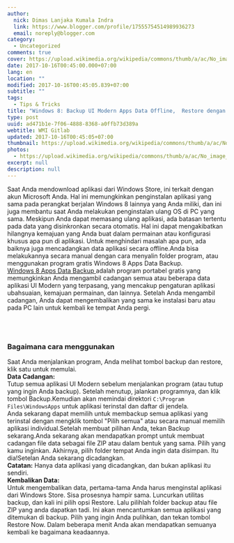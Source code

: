 ```yaml
---
author:
  nick: Dimas Lanjaka Kumala Indra
  link: https://www.blogger.com/profile/17555754514989936273
  email: noreply@blogger.com
category:
  - Uncategorized
comments: true
cover: https://upload.wikimedia.org/wikipedia/commons/thumb/a/ac/No_image_available.svg/2048px-No_image_available.svg.png
date: 2017-10-16T00:45:00.000+07:00
lang: en
location: ""
modified: 2017-10-16T00:45:05.839+07:00
subtitle: ""
tags:
  - Tips & Tricks
title: "Windows 8: Backup UI Modern Apps Data Offline,  Restore dengan mudah"
type: post
uuid: ad471b1e-7f06-4888-8368-a0ffb73d389a
webtitle: WMI Gitlab
updated: 2017-10-16T00:45:05+07:00
thumbnail: https://upload.wikimedia.org/wikipedia/commons/thumb/a/ac/No_image_available.svg/2048px-No_image_available.svg.png
photos:
  - https://upload.wikimedia.org/wikipedia/commons/thumb/a/ac/No_image_available.svg/2048px-No_image_available.svg.png
excerpt: null
description: null
---
```


Saat Anda mendownload aplikasi dari Windows Store, ini terkait dengan akun     Microsoft Anda. Hal ini memungkinkan penginstalan aplikasi yang sama pada     perangkat berjalan Windows 8 lainnya yang Anda miliki, dan ini juga     membantu saat Anda melakukan penginstalan ulang OS di PC yang sama.     Meskipun Anda dapat memasang ulang aplikasi, ada batasan tertentu pada data     yang disinkronkan secara otomatis. Hal ini dapat mengakibatkan hilangnya     kemajuan yang Anda buat dalam permainan atau konfigurasi khusus apa pun di     aplikasi. Untuk menghindari masalah apa pun, ada baiknya juga mencadangkan     data aplikasi secara offline.Anda bisa melakukannya secara manual dengan     cara menyalin folder program, atau menggunakan program gratis Windows 8     Apps Data Backup. <br><a href="http://translate.googleusercontent.com/translate_c?depth=2&amp;nv=1&amp;rurl=translate.google.com&amp;sl=en&amp;sp=nmt4&amp;tl=id&amp;u=http://www.marcoronline.net/index.php/download/6-sicurezza4/639-windows-8-apps-data-backup.html&amp;usg=ALkJrhgjO-oC4fsfBUeW-8kWXusAulHRmQ" rel="noopener noreferer nofollow" target="_blank">        Windows 8 Apps Data Backup     </a>    adalah program portabel gratis yang memungkinkan Anda mengambil cadangan     semua atau beberapa data aplikasi UI Modern yang terpasang, yang mencakup     pengaturan aplikasi ubahsuaian, kemajuan permainan, dan lainnya. Setelah     Anda mengambil cadangan, Anda dapat mengembalikan yang sama ke instalasi     baru atau pada PC lain untuk kembali ke tempat Anda pergi.     <br><br><div><br></div><div><h3>        Bagaimana cara menggunakan     </h3>Saat Anda menjalankan program, Anda melihat tombol backup dan restore,         klik satu untuk memulai.     <br><center>        <ins id="aswift_0_expand"><ins id="aswift_0_anchor"></ins></ins>    </center><strong>Data Cadangan:</strong>        <br>        Tutup semua aplikasi UI Modern sebelum menjalankan program (atau tutup         yang ingin Anda backup). Setelah menutup, jalankan programnya, dan klik tombol Backup.Kemudian akan memindai direktori        <code>C:\Program Files\WindowsApps</code> untuk aplikasi terinstal dan         daftar di jendela.     <br>Anda sekarang dapat memilih untuk membackup semua aplikasi yang         terinstal dengan mengklik tombol "Pilih semua" atau secara manual         memilih aplikasi individual.Setelah membuat pilihan Anda, tekan Backup         sekarang.Anda sekarang akan mendapatkan prompt untuk membuat cadangan         file data sebagai file ZIP atau dalam bentuk yang sama. Pilih yang kamu         inginkan. Akhirnya, pilih folder tempat Anda ingin data disimpan. Itu         dia!Setelan Anda sekarang dicadangkan.     <br><strong>Catatan:</strong>        Hanya data aplikasi yang dicadangkan, dan bukan aplikasi itu sendiri.     <br><strong>Kembalikan Data:</strong>        <br>        Untuk mengembalikan data, pertama-tama Anda harus menginstal aplikasi         dari Windows Store. Sisa prosesnya hampir sama. Luncurkan utilitas         backup, dan kali ini pilih opsi Restore. Lalu pilihlah folder backup         atau file ZIP yang anda dapatkan tadi. Ini akan mencantumkan semua         aplikasi yang ditemukan di backup. Pilih yang ingin Anda pulihkan, dan         tekan tombol Restore Now. Dalam beberapa menit Anda akan mendapatkan         semuanya kembali ke bagaimana keadaannya.     </div>